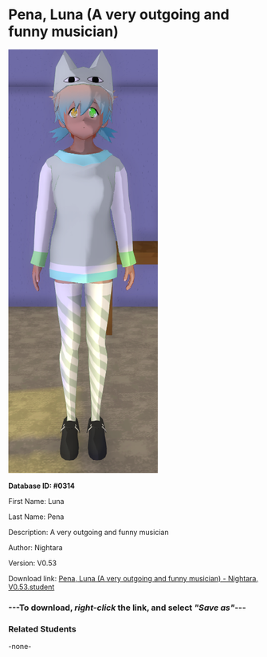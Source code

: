 # Pena, Luna (A very outgoing and funny musician)

<img src="../../Files/Images/Pena, Luna (A very outgoing and funny musician).png" title="Pena, Luna (A very outgoing and funny musician) - Nightara, V0.53">

**Database ID: #0314**

First Name: Luna

Last Name: Pena

Description: A very outgoing and funny musician

Author: Nightara

Version: V0.53

Download link: <a href="https://raw.githubusercontent.com/Arbiter1223/Daigaku-Gurashi-Custom-Students/master/Files/Student%20Files/Pena%2C%20Luna%20(A%20very%20outgoing%20and%20funny%20musician)%20-%20Nightara%2C%20V0.53.student">Pena, Luna (A very outgoing and funny musician) - Nightara, V0.53.student</a>

### ---**To download, _right-click_ the link, and select _"Save as"_**---

### Related Students

-none-

